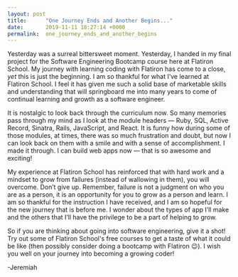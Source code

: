 ```yaml
---
layout: post
title:      "One Journey Ends and Another Begins..."
date:       2019-11-11 18:27:14 +0000
permalink:  one_journey_ends_and_another_begins
---
```



Yesterday was a surreal bittersweet moment.  Yesterday, I handed in my final project for the Software Engineering Bootcamp course here at Flatiron School.  My journey with learning coding with Flatiron has come to a close, *yet* this is just the beginning.  I am so thankful for what I’ve learned at Flatiron School.  I feel it has given me such a solid base of marketable skills and understanding that will springboard me into many years to come of continual learning and growth as a software engineer.  

It is nostalgic to look back through the curriculum now.  So many memories pass through my mind as I look at the module headers — Ruby, SQL, Active Record, Sinatra, Rails, JavaScript, and React.  It is funny how during some of those modules, at times, there was so much frustration and doubt, but now I can look back on them with a smile and with a sense of accomplishment.  I made it through.  I can build web apps now — that is so awesome and exciting!   

My experience at Flatiron School has reinforced that with hard work and a mindset to grow from failures (instead of wallowing in them), you will overcome.  Don’t give up.  Remember, failure is not a judgment on who you are as a person, it is an opportunity for you to grow as a person and learn.  I am so thankful for the instruction I have received, and I am so hopeful for the new journey that is before me.  I wonder about the types of app I’ll make and the others that I’ll have the privilege to be a part of helping to grow.  

So if you are thinking about going into software engineering, give it a shot!  Try out some of Flatiron School's free courses to get a taste of what it could be like (then possibly consider doing a bootcamp with Flatiron 😉).  I wish you well on your journey into becoming a growing coder!   

-Jeremiah
